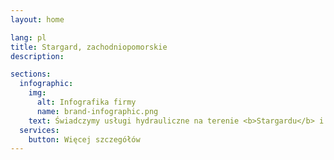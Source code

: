 ```yaml
---
layout: home

lang: pl
title: Stargard, zachodniopomorskie
description:

sections:
  infographic:
    img:
      alt: Infografika firmy
      name: brand-infographic.png
    text: Świadczymy usługi hydrauliczne na terenie <b>Stargardu</b> i <b>okolic</b>. Specjalizujemy się w instalacjach <b>CO</b>, <b>CWU</b>, <b>WOD-KAN</b> i <b>GAZ</b>.
  services:
    button: Więcej szczegółów
---
```


